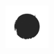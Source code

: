 
    
<div align="center">
  <a rel="nofollow" href="https://github.com/l34-n/l34-n/blob/main/circll.gif">
    <img width="20%" src="./circll.gif">
  </a>
